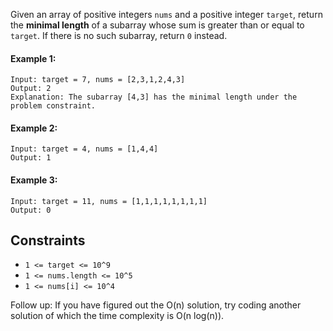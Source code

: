 Given an array of positive integers `nums` and a positive integer `target`, return the **minimal length** of a subarray whose sum is greater than or equal to `target`. If there is no such subarray, return `0` instead.

 

#### Example 1:
```plaintext
Input: target = 7, nums = [2,3,1,2,4,3]
Output: 2
Explanation: The subarray [4,3] has the minimal length under the problem constraint.
```
#### Example 2:
```plaintext
Input: target = 4, nums = [1,4,4]
Output: 1
```
#### Example 3:
```plaintext
Input: target = 11, nums = [1,1,1,1,1,1,1,1]
Output: 0
``` 

## Constraints

- `1 <= target <= 10^9`
- `1 <= nums.length <= 10^5`
- `1 <= nums[i] <= 10^4`
 

Follow up: If you have figured out the O(n) solution, try coding another solution of which the time complexity is O(n log(n)).

